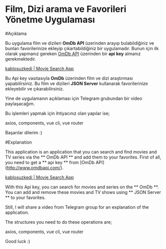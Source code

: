 # Film, Dizi arama ve Favorileri Yönetme Uygulaması

#Açıklama

Bu uygulama film ve dizileri **OmDb API** üzerinden arayıp bulabildiğiniz ve bunları favorilerinize ekleyip çıkartabildiğiniz bir uygulamadır. Bunun için ilk olarak yapmanız gereken [OmDb API](http://www.omdbapi.com/) üzerinden bir **api key** almanız gerekmektedir.

[kablosuzkedi | Movie Search App](https://www.youtube.com/watch?v=V2j9ENz0hP4&t=2563s)

Bu Api key vasıtasıyla **OmDb** üzerinden film ve dizi araştırması yapabilirsiniz. Bu film ve dizileri **JSON Server** kullanarak favorilerinize ekleyebilir ve çıkarabilirsiniz.

Yine de uygulamanın açıklaması için Telegram grubundan bir video paylaşacağım.

Bu işlemleri yapmak için ihtiyacınız olan yapılar ise;

axios, components, vue cli, vue router

Başarılar dilerim :)

#Explanation

This application is an application that you can search and find movies and TV series via the ** OmDb API ** and add them to your favorites. First of all, you need to get a ** api key ** from [OmDb API] (http://www.omdbapi.com/).

[kablosuzkedi | Movie Search App](https://www.youtube.com/watch?v=V2j9ENz0hP4&t=2563s)

With this Api key, you can search for movies and series on the ** OmDb **. You can add and remove these movies and TV shows using ** JSON Server ** to your favorites.

Still, I will share a video from Telegram group for an explanation of the application.

The structures you need to do these operations are;

axios, components, vue cli, vue router

Good luck :)
